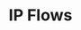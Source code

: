 ---
layout: page
title: IP Flows
description: A Gradient Descent algorithm that regularizes Polygons
img: assets/img/ip_flow.gif
importance: 3
category: Side
redirect: https://github.com/satyu2004/Isoperimetrizing_Flow
---